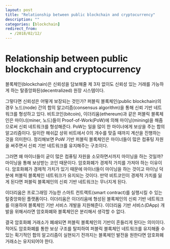 ```yaml
---
layout: post
title: "Relationship between public blockchain and cryptocurrency"
description: ""
categories: [blockchain]
redirect_from:
  - /2018/02/12/
---
```


# Relationship between public blockchain and cryptocurrency

블록체인(blockchain)은 신뢰성을 담보해줄 제 3자 없이도 신뢰성 있는 거래를 가능하게 하는 탈중앙화된(decentralized) 원장 시스템이다.

그렇다면 신뢰성은 어떻게 보장되는 것인가? 퍼블릭 블록체인(public blockchain)의 경우 노드(node) 간의 합의 알고리즘(consensus algorithm)을 통해 신뢰 기반 네트워크를 형성하고 있다. 비트코인(bitcoin), 이더리움(ethereum)과 같은 퍼블릭 블록체인은 마이너(miner, 노드)들이 Proof-of-Work(PoW)에 의해 마이닝(mining)을 해줌으로써 신뢰 네트워크를 형성해준다. PoW는 일을 많이 한 마이너에게 보상을 주는 합의 알고리즘이다. 일이란 해쉬값 상위 비트에서 0의 개수를 맞출 때까지 계산을 진행하는 것을 의미한다. 정리해보면 PoW 기반 퍼블릭 블록체인은 마이너들이 많은 컴퓨팅 자원을 써주면서 신뢰 기반 네트워크를 유지해주는 구조이다.

그러면 왜 마이너들이 굳이 많은 컴퓨팅 자원을 소모하면서까지 마이닝을 하는 것일까? 마이닝을 통해 보상받는 코인 때문이다. 암호화폐가 경제적 가치를 가져야 하는 이유이다. 암호화폐가 경제적 가치가 있기 때문에 마이너들이 마이닝을 하는 것이고 마이닝 덕분에 퍼블릭 블록체인 네트워크가 유지되는 것이다. 만약 비트코인이 경제적 가치를 잃게 된다면 퍼블릭 블록체인의 신뢰 기반 네트워크는 무너지게 된다.

이더리움은 프로그래밍 가능한 스마트 컨트랙트(smart contract)를 실행시킬 수 있는 탈중앙화된 플랫폼이다. 이더리움은 이더리움에 형성된 블록체인의 신뢰 기반 네트워크를 이용하여 블록체인 기반 서비스 개발을 지원해준다. 이더리움 기반 서비스(DApp) 개발을 위해서라면 암호화폐와 블록체인은 분리해서 생각할 수 없다.

결국 암호화폐 거래소가 폐쇄되면 퍼블릭 블록체인의 기반이 흔들리게 된다는 의미이다. 적어도 암호화폐를 통한 보상 구조를 탈피하여 퍼블릭 블록체인 네트워크를 유지해줄 수 있는 획기적인 합의 알고리즘이 실현되기 전까지는 블록체인 발전을 원한다면 암호화폐 거래소는 유지되어야 한다.

